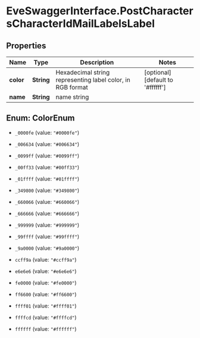 # EveSwaggerInterface.PostCharactersCharacterIdMailLabelsLabel

## Properties
Name | Type | Description | Notes
------------ | ------------- | ------------- | -------------
**color** | **String** | Hexadecimal string representing label color, in RGB format | [optional] [default to '#ffffff']
**name** | **String** | name string | 


<a name="ColorEnum"></a>
## Enum: ColorEnum


* `_0000fe` (value: `"#0000fe"`)

* `_006634` (value: `"#006634"`)

* `_0099ff` (value: `"#0099ff"`)

* `_00ff33` (value: `"#00ff33"`)

* `_01ffff` (value: `"#01ffff"`)

* `_349800` (value: `"#349800"`)

* `_660066` (value: `"#660066"`)

* `_666666` (value: `"#666666"`)

* `_999999` (value: `"#999999"`)

* `_99ffff` (value: `"#99ffff"`)

* `_9a0000` (value: `"#9a0000"`)

* `ccff9a` (value: `"#ccff9a"`)

* `e6e6e6` (value: `"#e6e6e6"`)

* `fe0000` (value: `"#fe0000"`)

* `ff6600` (value: `"#ff6600"`)

* `ffff01` (value: `"#ffff01"`)

* `ffffcd` (value: `"#ffffcd"`)

* `ffffff` (value: `"#ffffff"`)




